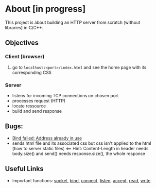 # About [in progress]
This project is about building an HTTP server from scratch (without libraries) in C/C++.

## Objectives
### Client (browser)
1. go to ``localhost:<port>/index.html`` and see the home page with its corresponding CSS

### Server
- listens for incoming TCP connections on chosen port
- processes request (HTTP)
- locate ressource
- build and send response

## Bugs:
- [Bind failed: Address already in use](https://stackoverflow.com/questions/15198834/bind-failed-address-already-in-use)
- sends html file and its associated css but css isn't applied to the html (how to server static files) <== Hint: Content-Length in header needs body.size() and send() needs response.size(), the whole response 

## Useful Links
- Important functions: [socket](https://pubs.opengroup.org/onlinepubs/9699919799/functions/socket.html), [bind](https://pubs.opengroup.org/onlinepubs/009695399/functions/bind.html), [connect](https://pubs.opengroup.org/onlinepubs/009695399/functions/connect.html), [listen](https://pubs.opengroup.org/onlinepubs/9699919799/functions/listen.html), [accept](https://pubs.opengroup.org/onlinepubs/9699919799.2013edition/functions/accept.html), [read](https://pubs.opengroup.org/onlinepubs/009604599/functions/read.html), [write](https://pubs.opengroup.org/onlinepubs/009696699/functions/write.html)
